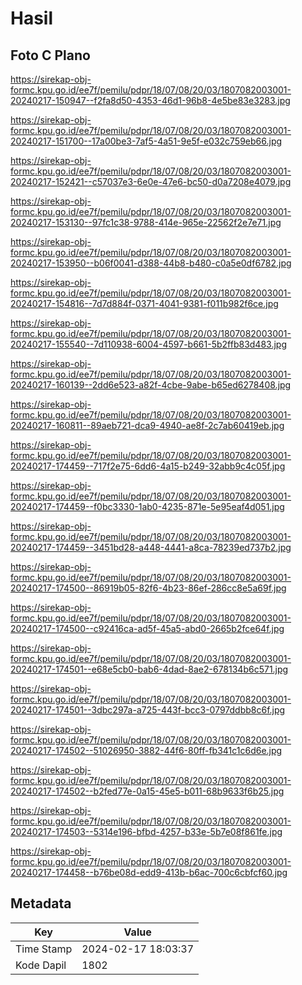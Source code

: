# Hasil

## Foto C Plano

https://sirekap-obj-formc.kpu.go.id/ee7f/pemilu/pdpr/18/07/08/20/03/1807082003001-20240217-150947--f2fa8d50-4353-46d1-96b8-4e5be83e3283.jpg

https://sirekap-obj-formc.kpu.go.id/ee7f/pemilu/pdpr/18/07/08/20/03/1807082003001-20240217-151700--17a00be3-7af5-4a51-9e5f-e032c759eb66.jpg

https://sirekap-obj-formc.kpu.go.id/ee7f/pemilu/pdpr/18/07/08/20/03/1807082003001-20240217-152421--c57037e3-6e0e-47e6-bc50-d0a7208e4079.jpg

https://sirekap-obj-formc.kpu.go.id/ee7f/pemilu/pdpr/18/07/08/20/03/1807082003001-20240217-153130--97fc1c38-9788-414e-965e-22562f2e7e71.jpg

https://sirekap-obj-formc.kpu.go.id/ee7f/pemilu/pdpr/18/07/08/20/03/1807082003001-20240217-153950--b06f0041-d388-44b8-b480-c0a5e0df6782.jpg

https://sirekap-obj-formc.kpu.go.id/ee7f/pemilu/pdpr/18/07/08/20/03/1807082003001-20240217-154816--7d7d884f-0371-4041-9381-f011b982f6ce.jpg

https://sirekap-obj-formc.kpu.go.id/ee7f/pemilu/pdpr/18/07/08/20/03/1807082003001-20240217-155540--7d110938-6004-4597-b661-5b2ffb83d483.jpg

https://sirekap-obj-formc.kpu.go.id/ee7f/pemilu/pdpr/18/07/08/20/03/1807082003001-20240217-160139--2dd6e523-a82f-4cbe-9abe-b65ed6278408.jpg

https://sirekap-obj-formc.kpu.go.id/ee7f/pemilu/pdpr/18/07/08/20/03/1807082003001-20240217-160811--89aeb721-dca9-4940-ae8f-2c7ab60419eb.jpg

https://sirekap-obj-formc.kpu.go.id/ee7f/pemilu/pdpr/18/07/08/20/03/1807082003001-20240217-174459--717f2e75-6dd6-4a15-b249-32abb9c4c05f.jpg

https://sirekap-obj-formc.kpu.go.id/ee7f/pemilu/pdpr/18/07/08/20/03/1807082003001-20240217-174459--f0bc3330-1ab0-4235-871e-5e95eaf4d051.jpg

https://sirekap-obj-formc.kpu.go.id/ee7f/pemilu/pdpr/18/07/08/20/03/1807082003001-20240217-174459--3451bd28-a448-4441-a8ca-78239ed737b2.jpg

https://sirekap-obj-formc.kpu.go.id/ee7f/pemilu/pdpr/18/07/08/20/03/1807082003001-20240217-174500--86919b05-82f6-4b23-86ef-286cc8e5a69f.jpg

https://sirekap-obj-formc.kpu.go.id/ee7f/pemilu/pdpr/18/07/08/20/03/1807082003001-20240217-174500--c92416ca-ad5f-45a5-abd0-2665b2fce64f.jpg

https://sirekap-obj-formc.kpu.go.id/ee7f/pemilu/pdpr/18/07/08/20/03/1807082003001-20240217-174501--e68e5cb0-bab6-4dad-8ae2-678134b6c571.jpg

https://sirekap-obj-formc.kpu.go.id/ee7f/pemilu/pdpr/18/07/08/20/03/1807082003001-20240217-174501--3dbc297a-a725-443f-bcc3-0797ddbb8c6f.jpg

https://sirekap-obj-formc.kpu.go.id/ee7f/pemilu/pdpr/18/07/08/20/03/1807082003001-20240217-174502--51026950-3882-44f6-80ff-fb341c1c6d6e.jpg

https://sirekap-obj-formc.kpu.go.id/ee7f/pemilu/pdpr/18/07/08/20/03/1807082003001-20240217-174502--b2fed77e-0a15-45e5-b011-68b9633f6b25.jpg

https://sirekap-obj-formc.kpu.go.id/ee7f/pemilu/pdpr/18/07/08/20/03/1807082003001-20240217-174503--5314e196-bfbd-4257-b33e-5b7e08f861fe.jpg

https://sirekap-obj-formc.kpu.go.id/ee7f/pemilu/pdpr/18/07/08/20/03/1807082003001-20240217-174458--b76be08d-edd9-413b-b6ac-700c6cbfcf60.jpg


## Metadata

| Key        | Value               |
| ---------- | ------------------- |
| Time Stamp | 2024-02-17 18:03:37 |
| Kode Dapil | 1802                |



